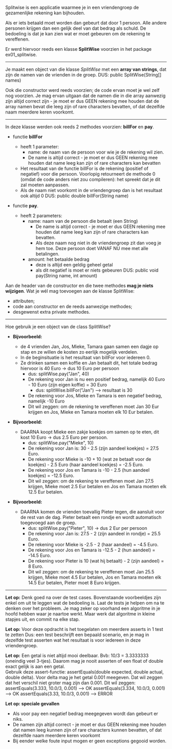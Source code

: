 Splitwise is een applicatie waarmee je in een vriendengroep de gezamenlijke rekening kan bijhouden.

Als er iets betaald moet worden dan gebeurt dat door 1 persoon.
Alle andere personen krijgen dan een gelijk deel van dat bedrag als schuld.
De bedoeling is dat je kan zien wat er moet gebeuren om de rekening te vereffenen.

Er werd hiervoor reeds een klasse **SplitWise** voorzien in het package ex01_splitwise.

---
Je maakt een object van die klasse _SplitWise_ met een **array van strings**, dat zijn de namen van de vrienden in de groep.
DUS:
public SplitWise(String[] names)

Ook die constructor werd reeds voorzien; de code ervan moet je wel zelf nog voorzien.
Je mag ervan uitgaan dat de namen die in die array aanwezig zijn altijd correct zijn - je moet er dus GEEN rekening mee houden dat de array namen bevat die leeg zijn of rare characters bevatten, of dat dezelfde naam meerdere keren voorkomt.

---
In deze klasse werden ook reeds 2 methodes voorzien:  **billFor** en **pay**.

* functie **billFor**
  * heeft 1 parameter:
    * name: de naam van de persoon voor wie je de rekening wil zien.
    * De name is altijd correct - je moet er dus GEEN rekening mee houden dat name leeg kan zijn of rare characters kan bevatten
  * Het resultaat van de functie billFor is de rekening (positief of negatief) voor die persoon. Voorlopig retourneert de methode 0 (omdat de code anders niet zou compileren): het spreekt dat je dit zal moeten aanpassen.
  * Als de naam niet voorkomt in de vriendengroep dan is het resultaat ook altijd 0
    DUS:
    public double billFor(String name)

* functie **pay**.
  * heeft 2 parameters:
    * name: naam van de persoon die betaalt (een String)
      * De name is altijd correct - je moet er dus GEEN rekening mee houden dat name leeg kan zijn of rare characters kan bevatten.
      * Als deze naam nog niet in de vriendengroep zit dan voeg je hem toe. Deze persoon doet VANAF NU mee met alle betalingen.
    * amount: het betaalde bedrag
      * deze is altijd een geldig geheel getal
      * als dit negatief is moet er niets gebeuren
        DUS:
        public void pay(String name, int amount)

Aan de header van de constructor en die twee methodes **mag je niets wijzigen**.
Wat je wél mag toevoegen aan de klasse SplitWise:
- attributen;
- code aan constructor en de reeds aanwezige methodes;
- desgewenst extra private methodes.

---
Hoe gebruik je een object van de class SplitWise?
* **Bijvoorbeeld:**
  * de 4 vrienden Jan, Jos, Mieke, Tamara gaan samen een dagje op stap en ze willen de kosten zo eerlijk mogelijk verdelen.
  * In de beginsituatie is het resultaat van billFor voor iedereen 0.
  * Ze drinken samen een koffie en Jan betaalt dit, het totale bedrag hiervoor is 40 Euro -> dus 10 Euro per persoon
    * dus:  splitWise.pay("Jan", 40)
    * De rekening voor Jan is nu een positief bedrag, namelijk 40 Euro - 10 Euro (zijn eigen koffie) = 30 Euro
      * dus: splitWise.billFor("Jan") --> resultaat is 30
    * De rekening voor Jos, Mieke en Tamara is een negatief bedrag, namelijk -10 Euro
    * Dit wil zeggen: om de rekening te vereffenen moet Jan 30 Eur krijgen en Jos, Mieke en Tamara moeten elk 10 Eur
      betalen.

* **Bijvoorbeeld:**
  * DAARNA koopt Mieke een zakje koekjes om samen op te eten, dit kost 10 Euro -> dus 2.5 Euro per persoon.
    * dus: splitWise.pay("Mieke", 10)
    * De rekening voor Jan is: 30 - 2.5 (zijn aandeel koekjes) = 27.5 Euro.
    * De rekening voor Mieke is -10 + 10 (wat ze betaalt voor de koekjes) - 2.5 Euro (haar aandeel koekjes) = -2.5 Euro.
    * De rekening voor Jos en Tamara is -10 - 2.5 (hun aandeel koekjes) = -12.5 Euro.
    * Dit wil zeggen: om de rekening te vereffenen moet Jan 27.5 krijgen, Mieke moet 2.5 Eur betalen en Jos en Tamara
      moeten elk 12.5 Eur betalen.

* **Bijvoorbeeld:**
  * DAARNA komen de vrienden toevallig Pieter tegen, die aansluit voor de rest van de dag. Pieter betaalt een rondje en wordt automatisch toegevoegd aan de groep.
    * dus: splitWise.pay("Pieter", 10) -> dus 2 Eur per persoon
    * De rekening voor Jan is: 27.5 - 2 (zijn aandeel in rondje) = 25.5 Euro.
    * De rekening voor Mieke is -2.5 - 2 (haar aandeel) = -4.5 Euro.
    * De rekening voor Jos en Tamara is -12.5 - 2 (hun aandeel) = -14.5 Euro.
    * De rekening voor Pieter is 10 (wat hij betaalt) - 2 (zijn aandeel) = 8 Euro.
    * Dit wil zeggen: om de rekening te vereffenen moet Jan 25.5 krijgen, Mieke moet 4.5 Eur betalen, Jos en Tamara
      moeten elk 14.5 Eur betalen, Pieter moet 8 Euro krijgen.

---

**Let op:**
Denk goed na over de test cases. Bovenstaande voorbeeldjes zijn enkel om uit te leggen wat de bedoeling is.
Laat de tests je helpen om na te denken over het probleem.
Je mag zeker op voorhand een algoritme in je hoofd hebben waar je naartoe werkt.
Maar werk dat algoritme in kleine stapjes uit, en commit na elke stap.

**Let op:**
Voor deze opdracht is het toegelaten om meerdere asserts in 1 test te zetten
Dus: een test beschrijft een bepaald scenario, en je mag in dezelfde test asserten wat het resultaat is voor iedereen in deze vriendengroep.

**Let op:**
Een getal is niet altijd mooi deelbaar.
Bvb: 10/3 = 3.3333333 (oneindig veel 3-tjes).
Daarom mag je nooit asserten of een float of double exact gelijk is aan een getal.  
Gebruik deze assert-functie: assertEquals(double expected, double actual, double delta).
Voor delta mag je het getal 0.001 meegeven. Dat wil zeggen dat het verschil niet groter mag zijn dan 0.001.
Dit wil zeggen:
assertEquals(3.333, 10.0/3, 0.001) --> OK
assertEquals(3.334, 10.0/3, 0.001) --> OK
assertEquals(3.33, 10.0/3, 0.001) --> ERROR

**Let op: speciale gevallen**
* Als voor pay een negatief bedrag meegegeven wordt dan gebeurt er niks.
* De namen zijn altijd correct - je moet er dus GEEN rekening mee houden dat namen leeg kunnen zijn of rare characters kunnen bevatten, of dat dezelfde naam meerdere keren voorkomt
* Bij eender welke foute input mogen er geen exceptions gegooid worden. 
